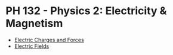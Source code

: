 # PH 132 - Physics 2: Electricity & Magnetism

- [Electric Charges and Forces](PH132/CH22.md)
- [Electric Fields](PH132/CH23.md)